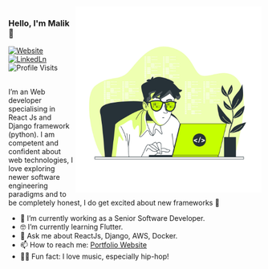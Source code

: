 ﻿<img align="right" src="./hero.jpg" alt="Illustration of Dev Malik at work" width=370px height=auto/>

### Hello, I'm Malik 👋

<a href="https://maalik.dev">
<img src="https://img.shields.io/badge/maalik.dev-UP-green?logo=link&style=for-the-badge" height="27px" alt="Website"/>
</a>
<a href="https://www.linkedin.com/in/malikbagwala/">
<img src="https://img.shields.io/badge/linkedin-%230077B5.svg?&style=for-the-badge&logo=linkedin&logoColor=white" height="27px"  alt="LinkedLn"/>
</a>
<img src="https://komarev.com/ghpvc/?username=MalikBagwala&style=flat-square" height="27px" alt="Profile Visits"/>
<br><br>

I’m an Web developer specialising in React Js and Django framework (python). I am competent and confident about web technologies, I love exploring newer software engineering paradigms and to be completely honest, I do get excited about new frameworks 🤣

- 📱 I’m currently working as a Senior Software Developer.
- 🤓 I’m currently learning Flutter.
- 💬 Ask me about ReactJs, Django, AWS, Docker.
- 📫 How to reach me: [Portfolio Website](https://maalik.dev/)
- 🧑‍🎤 Fun fact: I love music, especially hip-hop!
